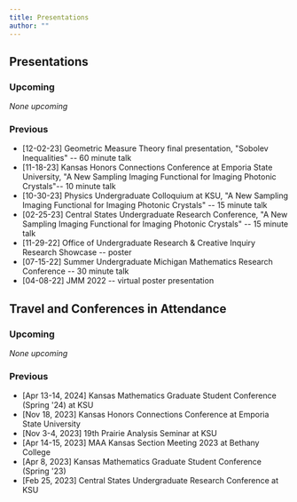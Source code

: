 ```yaml
---
title: Presentations
author: ""
---
```


## Presentations

### Upcoming
 
*None upcoming*

### Previous

- [12-02-23] Geometric Measure Theory final presentation, "Sobolev Inequalities" -- 60 minute talk
- [11-18-23] Kansas Honors Connections Conference at Emporia State University, "A New Sampling Imaging Functional for Imaging Photonic Crystals"-- 10 minute talk
- [10-30-23] Physics Undergraduate Colloquium at KSU, "A New Sampling Imaging Functional for Imaging Photonic Crystals" -- 15 minute talk
- [02-25-23] Central States Undergraduate Research Conference, "A New Sampling Imaging Functional for Imaging Photonic Crystals" -- 15 minute talk
- [11-29-22] Office of Undergraduate Research & Creative Inquiry Research Showcase -- poster
- [07-15-22] Summer Undergraduate Michigan Mathematics Research Conference -- 30 minute talk
- [04-08-22] JMM 2022 -- virtual poster presentation

## Travel and Conferences in Attendance

### Upcoming

*None upcoming*

### Previous

- [Apr 13-14, 2024] Kansas Mathematics Graduate Student Conference (Spring '24) at KSU
- [Nov 18, 2023] Kansas Honors Connections Conference at Emporia State University
- [Nov 3-4, 2023] 19th Prairie Analysis Seminar at KSU
- [Apr 14-15, 2023] MAA Kansas Section Meeting 2023 at Bethany College
- [Apr 8, 2023] Kansas Mathematics Graduate Student Conference (Spring '23)
- [Feb 25, 2023] Central States Undergraduate Research Conference at KSU